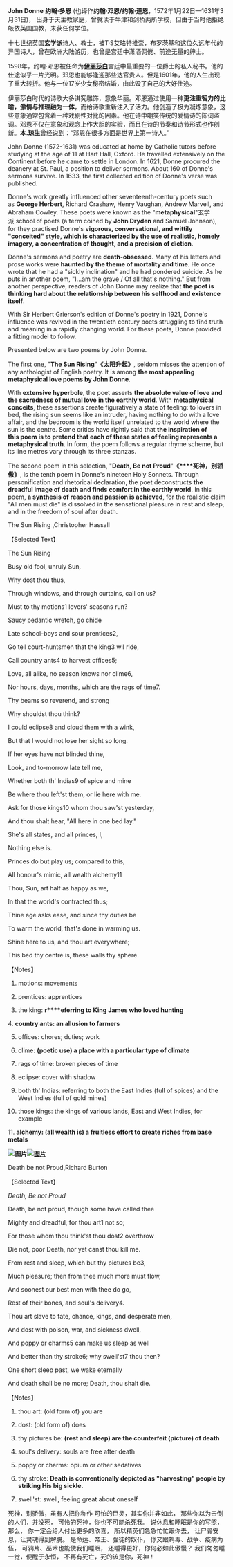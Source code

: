 **John Donne** **约翰·多恩** (也译作**约翰·邓恩/约翰·道恩**，1572年1月22日—1631年3月31日)， 出身于天主教家庭，曾就读于牛津和剑桥两所学校，但由于当时他拒绝皈依英国国教，未获任何学位。

十七世纪英国**玄学派**诗人、教士，被T·S艾略特推崇，布罗茨基和这位久远年代的异国诗人，曾在欧洲大陆游历，也曾是宫廷中潇洒倜傥、前途无量的绅士。

1598年，约翰·邓恩被任命为[**伊丽莎白**](http://mp.weixin.qq.com/s?__biz=MzkzNjE5MzIxNg==&mid=2247507834&idx=1&sn=aa7375fec4e12eb886c85de0e2fdccf9&chksm=c2a0e2d5f5d76bc3f79367f1d55d9e735b62dff777bdc8550f5f76ef2c0789c53d39b0e98cba&scene=21#wechat_redirect)宫廷中最重要的一位爵士的私人秘书。他的仕途似乎一片光明。邓恩也能够逢迎那些达官贵人。但是1601年，他的人生出现了重大转折。他与一位17岁少女秘密结婚，由此毁了自己的大好仕途。

伊丽莎白时代的诗歌大多讲究雕饰，意象华丽。邓恩通过使用一种**更注重智力的比喻，激情与推理融为一体**，而给诗歌重新注入了活力。他创造了极为凝炼意象，这些意象通常包含着一种戏剧性对比的因素。他在诗中嘲笑传统的爱情诗的陈词滥调。邓恩不仅在意象和观念上作大胆的实验，而且在诗的节奏和诗节形式也作创新。**本.琼生**曾经说到：“邓恩在很多方面是世界上第一诗人。”

  

John Donne (1572-1631) was educated at home by Catholic tutors before studying at the age of 11 at Hart Hall, Oxford. He travelled extensively on the Continent before he came to settle in London. In 1621, Donne procured the deanery at St. Paul, a position to deliver sermons. About 160 of Donne's sermons survive. In 1633, the first collected edition of Donne's verse was published. 

Donne's work greatly influenced other seventeenth-century poets such as **George Herbert**, Richard Crashaw, Henry Vaughan, Andrew Marvell, and Abraham Cowley. These poets were known as the "**metaphysical**"玄学派 school of poets (a term coined by **John Dryden** and Samuel Johnson), for they practised Donne's **vigorous, conversational, and wittily "conceited" style, which is characterized by the use of realistic, homely imagery, a concentration of thought, and a precision of diction**. 

Donne's sermons and poetry are **death-obsessed**. Many of his letters and prose works were **haunted by the theme of mortality and time**. He once wrote that he had a "sickly inclination" and he had pondered suicide. As he puts in another poem, "I...am the grave / Of all that's nothing." But from another perspective, readers of John Donne may realize that **the poet is thinking hard about the relationship between his selfhood and existence itself**. 

With Sir Herbert Grierson's edition of Donne's poetry in 1921, Donne's influence was revived in the twentieth century poets struggling to find truth and meaning in a rapidly changing world. For these poets, Donne provided a fitting model to follow.

  

Presented below are two poems by John Donne. 

The first one, "**The Sun Rising**"**《太阳升起》**, seldom misses the attention of any anthologist of English poetry. It is among **the most appealing metaphysical love poems by John Donne**. 

With **extensive hyperbole**, the poet asserts **the absolute value of love and the sacredness of mutual love** **in the earthly world**. With **metaphysical conceits**, these assertions create figuratively a state of feeling: to lovers in bed, the rising sun seems like an intruder, having nothing to do with a love affair, and the bedroom is the world itself unrelated to the world where the sun is the centre. Some critics have rightly said that **the inspiration of this poem is to pretend that each of these states of feeling represents a metaphysical truth**. In form, the poem follows a regular rhyme scheme, but its line metres vary through its three stanzas. 

The second poem in this selection, "**Death, Be not Proud**"**《****死神，别骄傲》**, is the tenth poem in Donne's nineteen Holy Sonnets. Through personification and rhetorical declaration, the poet deconstructs **the dreadful image of death and finds comfort in the earthly world**. In this poem, **a synthesis of reason and passion is achieved**, for the realistic claim "All men must die" is dissolved in the sensational pleasure in rest and sleep, and in the freedom of soul after death.

  

  

The Sun Rising ,Christopher Hassall

【Selected Text】

The Sun Rising

Busy old fool, unruly Sun,

Why dost thou thus,

Through windows, and through curtains, call on us?

Must to thy motions1 lovers' seasons run?

Saucy pedantic wretch, go chide

Late school-boys and sour prentices2,

Go tell court-huntsmen that the king3 wil ride,

Call country ants4 to harvest offices5;

Love, all alike, no season knows nor clime6,

Nor hours, days, months, which are the rags of time7.

  

Thy beams so reverend, and strong

Why shouldst thou think?

I could eclipse8 and cloud them with a wink,

But that I would not lose her sight so long.

If her eyes have not blinded thine,

Look, and to-morrow late tell me,

Whether both th' Indias9 of spice and mine

Be where thou left'st them, or lie here with me.

Ask for those kings10 whom thou saw'st yesterday,

And thou shalt hear, "All here in one bed lay."

  

She's all states, and all princes, I,

Nothing else is.

Princes do but play us; compared to this,

All honour's mimic, all wealth alchemy11

Thou, Sun, art half as happy as we,

In that the world's contracted thus;

Thine age asks ease, and since thy duties be

To warm the world, that's done in warming us.

Shine here to us, and thou art everywhere;

This bed thy centre is, these walls thy sphere.

【Notes】

1. motions: movements 

2. prentices: apprentices 

3. the king: **r****eferring to King James who loved hunting** 

4. **country ants: an allusion to farmers** 

5. offices: chores; duties; work 

6. clime: **(poetic use) a place with a particular type of climate** 

7. rags of time: broken pieces of time 

8. eclipse: cover with shadow 

9. both th' Indias: referring to both the East Indies (full of spices) and the West Indies (full of gold mines)

10. those kings: the kings of various lands, East and West Indies, for example 

11. **alchemy: (all wealth is) a fruitless effort to create riches from base metals**

**![图片](https://mmbiz.qpic.cn/sz_mmbiz_png/fMCSfBpb3EhnicibdtTM6g1EibSic7JsOvLQyiaoOF73VypJEQ8Km0I4WXRVZtW7cFJiahcZ18icPn19362EsXrcjyyFQ/640?wx_fmt=png&from=appmsg&tp=webp&wxfrom=5&wx_lazy=1&wx_co=1)[![图片](https://mmbiz.qpic.cn/sz_mmbiz_png/fMCSfBpb3EhnicibdtTM6g1EibSic7JsOvLQ5h3qTibASfvNUrlRTmuzIO5ibkzQfgU4hJiad39whheu9dxQgHtsZ3zJw/640?wx_fmt=png&from=appmsg&tp=webp&wxfrom=5&wx_lazy=1&wx_co=1)](http://mp.weixin.qq.com/s?__biz=MzkzNjE5MzIxNg==&mid=2247502553&idx=1&sn=c120cac6fca86867dfe275c6b9078521&chksm=c2a0f776f5d77e608188c37914c3a38c3fe56d3b96715d1c1874c362dda4e1d8efeb59a119b2&scene=21#wechat_redirect)**

  

  

Death be not Proud,Richard Burton

【Selected Text】

_Death, Be not Proud_

Death, be not proud, though some have called thee

Mighty and dreadful, for thou art1 not so;

For those whom thou think'st thou dost2 overthrow

Die not, poor Death, nor yet canst thou kill me.

From rest and sleep, which but thy pictures be3,

Much pleasure; then from thee much more must flow,

And soonest our best men with thee do go,

Rest of their bones, and soul's delivery4.

Thou art slave to fate, chance, kings, and desperate men,

And dost with poison, war, and sickness dwell,

And poppy or charms5 can make us sleep as well

And better than thy stroke6; why swell'st7 thou then?

One short sleep past, we wake eternally

And death shall be no more; Death, thou shalt die.

【Notes】 

1. thou art: (old form of) you are 

2. dost: (old form of) does 

3. thy pictures be: **(rest and sleep) are the counterfeit (picture) of death** 

4. soul's delivery: souls are free after death

5. poppy or charms: opium or other sedatives 

6. thy stroke: **Death is conventionally depicted as "harvesting" people by striking His big sickle.**

7. swell'st: swell, feeling great about oneself


死神，别骄傲，虽有人把你称作
可怕的巨灵，其实你并非如此，
那些你以为击倒的人们，并没死，
可怜的死神，你也不可能杀死我。
说休息和睡眠是你的写照，那么，
你一定会给人付出更多的欣喜，
所以精英们急急忙忙跟你去，
让尸骨安息，让灵魂得到解脱。
是命运、帝王、强徒的奴仆，
你又跟鸩毒、战争、疫病为伍，
可鸦片、巫术也能使我们睡眠，
还睡得更好，你何必如此傲慢？
我们匆匆睡一觉，便醒于永恒，
不再有死亡，死的该是你，死神！